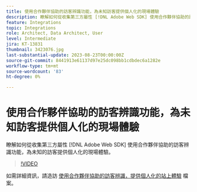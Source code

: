 ```yaml
---
title: 使用合作夥伴協助的訪客辨識功能，為未知訪客提供個人化的現場體驗
description: 瞭解如何從收集第三方屬性 [!DNL Adobe Web SDK] 使用合作夥伴協助的訪客辨識功能，為未知的訪客提供個人化的現場體驗。
feature: Integrations
topic: Integrations
role: Architect, Data Architect, User
level: Intermediate
jira: KT-13831
thumbnail: 3423076.jpg
last-substantial-update: 2023-08-23T00:00:00Z
source-git-commit: 8441913e61137d97e25dc098bb1cdbdec6a1282e
workflow-type: tm+mt
source-wordcount: '83'
ht-degree: 0%

---
```


# 使用合作夥伴協助的訪客辨識功能，為未知訪客提供個人化的現場體驗

瞭解如何從收集第三方屬性 [!DNL Adobe Web SDK] 使用合作夥伴協助的訪客辨識功能，為未知的訪客提供個人化的現場體驗。

>[!VIDEO](https://video.tv.adobe.com/v/3423076/?quality=12&learn=on)

如需詳細資訊，請造訪 [使用合作夥伴協助的訪客辨識，提供個人化的站上體驗](https://experienceleague.adobe.com/docs/experience-platform/rtcdp/use-cases/partner-data/onsite-personalization.html) 檔案。
